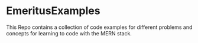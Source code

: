 # EmeritusExamples
This Repo contains a collection of code examples for different problems and concepts for learning to code with the MERN stack.
